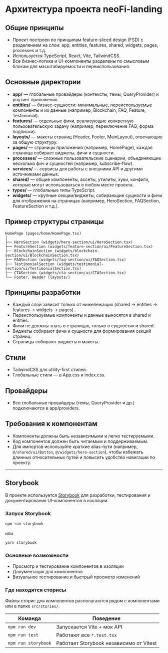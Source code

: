 # Архитектура проекта neoFi-landing

## Общие принципы
- Проект построен по принципам feature-sliced design (FSD) с разделением на слои: app, entities, features, shared, widgets, pages, processes и т.д.
- Используется TypeScript, React, Vite, TailwindCSS.
- Все бизнес-логика и UI-компоненты разделены по смысловым блокам для масштабируемости и переиспользования.

## Основные директории

- **app/** — глобальные провайдеры (контексты, темы, QueryProvider) и роутинг приложения.
- **entities/** — бизнес-сущности: минимальные, переиспользуемые компоненты и их данные (например, Blockchain, FAQ, Feature, Testimonial).
- **features/** — отдельные фичи, реализующие конкретную пользовательскую задачу (например, переключение FAQ, форма подписки).
- **layouts/** — макеты страниц (Header, Footer, MainLayout), отвечающие за общую структуру.
- **pages/** — страницы приложения (например, HomePage), каждая страница собирает виджеты, фичи и сущности.
- **processes/** — сложные пользовательские сценарии, объединяющие несколько фич и сущностей (например, subscribe-flow).
- **services/** — сервисы для работы с внешними API и другими источниками данных.
- **shared/** — общие компоненты, ассеты, утилиты, хуки, конфиги, которые могут использоваться в любом месте проекта.
- **types/** — глобальные типы TypeScript.
- **widgets/** — крупные секции/виджеты, собирающие сущности и фичи для отображения на страницах (например, HeroSection, FAQSection, FeatureSection и т.д.).

## Пример структуры страницы

```
HomePage (pages/home/HomePage.tsx)
│
├── HeroSection (widgets/hero-section/ui/HeroSection.tsx)
├── FeatureSection (widgets/feature-section/ui/FeatureSection.tsx)
├── BlockchainSection (widgets/blockchain-section/ui/BlockchainSection.tsx)
├── FAQSection (widgets/faq-section/ui/FAQSection.tsx)
├── TestimonialSection (widgets/testimonial-section/ui/TestimonialSection.tsx)
├── CTASection (widgets/cta-section/ui/CTASection.tsx)
└── Footer, Header (layouts/)
```

## Принципы разработки
- Каждый слой зависит только от нижележащих (shared → entities → features → widgets → pages).
- Переиспользуемые компоненты и данные выносятся в shared и entities.
- Фичи не должны знать о страницах, только о сущностях и shared.
- Виджеты собирают фичи и сущности для формирования секций страниц.
- Страницы собирают виджеты и макеты.

## Стили
- TailwindCSS для utility-first стилей.
- Глобальные стили — в App.css и index.css.

## Провайдеры
- Все глобальные провайдеры (темы, QueryProvider и др.) подключаются в app/providers.

## Требования к компонентам
- Компоненты должны быть независимыми и легко тестируемыми.
- Код компонентов должен быть читаемым и поддерживаемым.
- Для импортов используйте краткие alias-пути (например, `@/shared/ui/Button`, `@/widgets/hero-section`), чтобы избежать длинных относительных путей и повысить удобство навигации по проекту.

---

## Storybook

В проекте используется [Storybook](https://storybook.js.org/) для разработки, тестирования и документирования UI-компонентов в изоляции.

### Запуск Storybook

```bash
npm run storybook
```
или
```bash
yarn storybook
```

### Основные возможности

- Просмотр и тестирование компонентов в изоляции
- Документация для компонентов
- Визуальное тестирование и быстрый просмотр изменений

### Где находятся сторисы

Файлы сторис для компонентов располагаются рядом с компонентами или в папке `src/stories/`.

| Команда             | Поведение                               |
| ------------------- | --------------------------------------- |
| `npm run dev`       | Запускается Vite + мок API              |
| `npm run test`      | Работают все `*.test.tsx`               |
| `npm run storybook` | Работает Storybook независимо от Vitest |

